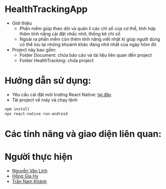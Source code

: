 # HealthTrackingApp
* Giới thiệu
	+ Phần mềm giúp theo dõi và quản lí các chỉ số của cơ thể, tính hợp thêm tính năng cài đặt nhắc nhở, thống kê chỉ số
	+ Ngoài ra phần mềm còn thêm tính năng viết nhật kí giúp người dùng có thể lưu lại những khoảnh khác đáng nhớ nhất của ngày hôm đó
* Project này bao gồm:
	+ Folder Document: chứa báo cáo và tài liệu liên quan đến project
 	+ Folder HealthTracking: chứa project
# Hướng dẫn sử dụng:
* Yêu cầu cài đặt môi trường React Native: [tại đây](https://reactnative.dev/docs/getting-started)
* Tải project về máy và chạy lệnh
```bash
npm install
npx react-native run-android
```
# Các tính năng và giao diện liên quan:

# Người thực hiện
* [Nguyễn Văn Linh](https://www.facebook.com/MonsieurKuma)
* [Hồng Gia Hy]()
* [Trần Nam Khánh]()
  
